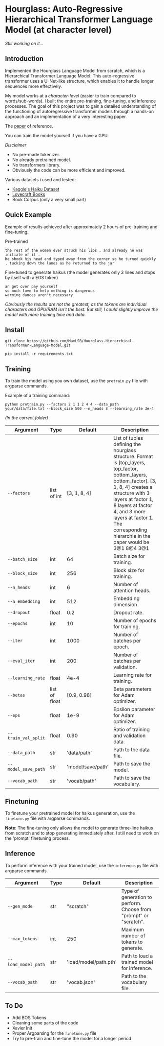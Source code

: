 # Hourglass: Auto-Regressive Hierarchical Transformer Language Model (at character level)

_Still working on it..._

## Introduction

Implemented the Hourglass Language Model from scratch, which is a Hierarchical Transformer Language Model. This auto-regressive transformer uses a U-Net-like structure, which enables it to handle longer sequences more effectively. 

My model works at a *character-level* (easier to train compared to words/sub-words). I built the entire pre-training, fine-tuning, and inference processes. The goal of this project was to gain a detailed understanding of the functioning of autoregressive transformer models through a hands-on approach and an implementation of a very interesting paper.

The [paper](https://arxiv.org/abs/2110.13711) of reference. 

You can train the model yourself if you have a GPU.

*Disclaimer*
- No pre-made tokenizer.
- No already pretrained model.
- No transformers library.
- Obviously the code can be more efficient and improved.

Various datasets i used and tested:
- [Kaggle's Haiku Dataset](https://www.kaggle.com/datasets/hjhalani30/haiku-dataset)
- [Lovecraft Books](https://data.world/mattgawarecki/hp-lovecraft)
- Book Corpus (only a very small part)

## Quick Example

Example of results achieved after approximately 2 hours of pre-training and fine-tuning.

Pre-trained
```
the rest of the women ever struck his lips , and already he was initiate of it .
he shook his head and typed away from the corner so he turned quickly , tucking down the lanes as he returned to the jar
```
Fine-tuned to generate haikus (the model generates only 3 lines and stops by itself with a EOS token)
```
an get over pay yourself
so much love to help mething is dangerous
warming dances aren't necessary
```

*Obviously the results are not the greatest, as the tokens are individual characters and GPU/RAM isn't the best. But still, I could slightly improve the model with more training time and data.*

## Install

```
git clone https://github.com/MaxLSB/Hourglass-Hierarchical-Transformer-Language-Model.git
```
```
pip install -r requirements.txt
```

## Training 

To train the model using you own dataset, use the ```pretrain.py``` file with argparse commands.

Example of a training command:
```
python pretrain.py --factors 2 1 1 2 4 4 --data_path your/data/file.txt --block_size 500 --n_heads 8 --learning_rate 3e-4
```
_(In the correct folder)_

| Argument | Type | Default | Description |
|----------|------|---------|-------------|
| `--factors` | list of int | [3, 1, 8, 4] | List of tuples defining the hourglass structure. Format is [top_layers, top_factor, bottom_layers, bottom_factor]. [3, 1, 8, 4] creates a structure with 3 layers at factor 1, 8 layers at factor 4, and 3 more layers at factor 1. The corresponding hierarchie in the paper would be 3@1 8@4 3@1  |
| `--batch_size` | int | 64 | Batch size for training. |
| `--block_size` | int | 256 | Block size for training. |
| `--n_heads` | int | 6 | Number of attention heads. |
| `--n_embedding` | int | 512 | Embedding dimension. |
| `--dropout` | float | 0.2 | Dropout rate. |
| `--epochs` | int | 10 | Number of epochs for training. |
| `--iter` | int | 1000 | Number of batches per epoch. |
| `--eval_iter` | int | 200 | Number of batches per validation. |
| `--learning_rate` | float | 4e-4 | Learning rate for training. |
| `--betas` | list of float | [0.9, 0.98] | Beta parameters for Adam optimizer. |
| `--eps` | float | 1e-9 | Epsilon parameter for Adam optimizer. |
| `--train_val_split` | float | 0.90 | Ratio of training and validation data. |
| `--data_path` | str | 'data/path' | Path to the data file. |
| `--model_save_path` | str | 'model/save/path' | Path to save the model. |
| `--vocab_path` | str | 'vocab/path' | Path to save the vocabulary. |


## Finetuning

To finetune your pretrained model for haikus generation, use the ```finetune.py``` file with argparse commands.

**Note:** The fine-tuning only allows the model to generate three-line haikus from scratch and to stop generating immediately after.
I still need to work on the 'prompt' finetuning process.

## Inference

To perform inference with your trained model, use the ```inference.py``` file with argparse commands.

| Argument | Type | Default | Description |
|----------|------|---------|-------------|
| `--gen_mode` | str | "scratch" | Type of generation to perform. Choose from "prompt" or "scratch". |
| `--max_tokens` | int | 250 | Maximum number of tokens to generate. |
| `--load_model_path` | str | 'load/model/path.pth' | Path to load a trained model for inference. |
| `--vocab_path` | str | 'vocab.json' | Path to the vocabulary file. |

## To Do
- Add BOS Tokens
- Cleaning some parts of the code
- Xavier Init
- Proper Argparsing for the ```finetune.py``` file
- Try to pre-train and fine-tune the model for a longer period
